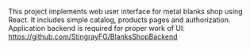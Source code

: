 This project implements web user interface for metal blanks shop using React. It includes simple catalog, products pages and authorization. Application backend is required for proper work of UI: https://github.com/StingrayFG/BlanksShopBackend
